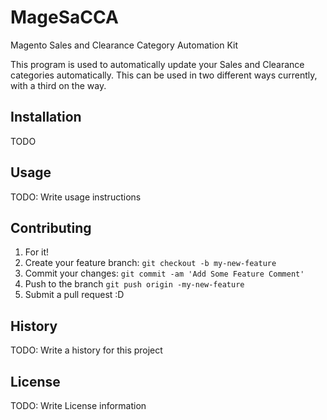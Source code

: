 # MageSaCCA
Magento Sales and Clearance Category Automation Kit

This program is used to automatically update your Sales and Clearance categories automatically. This can be used in two different ways currently, with a third on the way. 

## Installation

TODO

## Usage

TODO: Write usage instructions

## Contributing

1. For it!
2. Create your feature branch: `git checkout -b my-new-feature`
3. Commit your changes: `git commit -am 'Add Some Feature Comment'`
4. Push to the branch `git push origin -my-new-feature`
5. Submit a pull request :D

## History

TODO: Write a history for this project

## License

TODO: Write License information
